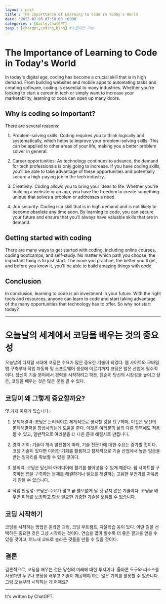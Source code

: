 ```yaml
---
layout : post
title : The Importtance of Learning to Code in Today's World
date: '2023-02-03 07:50:00 +0900'
categories : [Daily,ChatGPT]
tags : [chatgpt,coding,blog] #소문자만 가능
---
```


# The Importance of Learning to Code in Today's World

In today's digital age, coding has become a crucial skill that is in high demand. From building websites and mobile apps to automating tasks and creating software, coding is essential to many industries. Whether you're looking to start a career in tech or simply want to increase your marketability, learning to code can open up many doors.

## Why is coding so important?

There are several reasons:

1.  Problem-solving skills: Coding requires you to think logically and systematically, which helps to improve your problem-solving skills. This can be applied to other areas of your life, making you a better problem solver in general.
    
2.  Career opportunities: As technology continues to advance, the demand for tech professionals is only going to increase. If you have coding skills, you'll be able to take advantage of these opportunities and potentially secure a high-paying job in the tech industry.
    
3.  Creativity: Coding allows you to bring your ideas to life. Whether you're building a website or an app, you have the freedom to create something unique that solves a problem or addresses a need.
    
4.  Job security: Coding is a skill that is in high demand and is not likely to become obsolete any time soon. By learning to code, you can secure your future and ensure that you'll always have valuable skills that are in demand.
    

## Getting started with coding

There are many ways to get started with coding, including online courses, coding bootcamps, and self-study. No matter which path you choose, the important thing is to just start. The more you practice, the better you'll get, and before you know it, you'll be able to build amazing things with code.

## Conclusion

In conclusion, learning to code is an investment in your future. With the right tools and resources, anyone can learn to code and start taking advantage of the many opportunities that technology has to offer. So why not start today?

---

# 오늘날의 세계에서 코딩을 배우는 것의 중요성

오늘날의 디지털 시대에 코딩은 수요가 많은 중요한 기술이 되었다. 웹 사이트와 모바일 앱 구축부터 작업 자동화 및 소프트웨어 생성에 이르기까지 코딩은 많은 산업에 필수적이다. 당신이 기술 분야에서 경력을 시작하려고 하든, 단순히 당신의 시장성을 높이고 싶든, 코딩을 배우는 것은 많은 문을 열 수 있다.

## 코딩이 왜 그렇게 중요할까요?

몇 가지 이유가 있습니다:

1. 문제해결력: 코딩은 논리적이고 체계적으로 생각할 것을 요구하며, 이것은 당신의 문제해결력을 향상시키는데 도움을 준다. 이것은 여러분의 삶의 다른 영역에도 적용될 수 있고, 일반적으로 여러분을 더 나은 문제 해결사로 만듭니다.

2. 경력 기회: 기술이 계속 발전함에 따라, 기술 전문가에 대한 수요는 증가할 것이다. 코딩 기술이 있다면 이러한 기회를 활용하고 잠재적으로 기술 산업에서 높은 임금을 받는 일자리를 확보할 수 있을 것이다.

3. 창의력: 코딩은 당신의 아이디어에 활기를 불어넣을 수 있게 해준다. 웹 사이트를 구축하든 앱을 구축하든 문제를 해결하거나 필요를 해결하는 고유한 무언가를 자유롭게 만들 수 있습니다.

4. 직업 안정성: 코딩은 수요가 많고 곧 쓸모없게 될 것 같지 않은 기술이다. 코딩을 배우면 미래를 보장하고 항상 필요한 귀중한 기술을 보유할 수 있습니다.


## 코딩 시작하기

코딩을 시작하는 방법은 온라인 과정, 코딩 부트캠프, 자율학습 등이 있다. 어떤 길을 선택하든 중요한 것은 그냥 시작하는 것이다. 연습을 많이 할수록 더 좋은 결과를 얻을 수 있을 것이고, 어느새 코드로 놀라운 것들을 만들 수 있을 것이다.

## 결론

결론적으로, 코딩을 배우는 것은 당신의 미래에 대한 투자이다. 올바른 도구와 리소스를 사용하면 누구나 코딩을 배우고 기술이 제공해야 하는 많은 기회를 활용할 수 있습니다. 그럼 오늘부터 시작하는 게 어때요?

---
It's written by ChatGPT.
